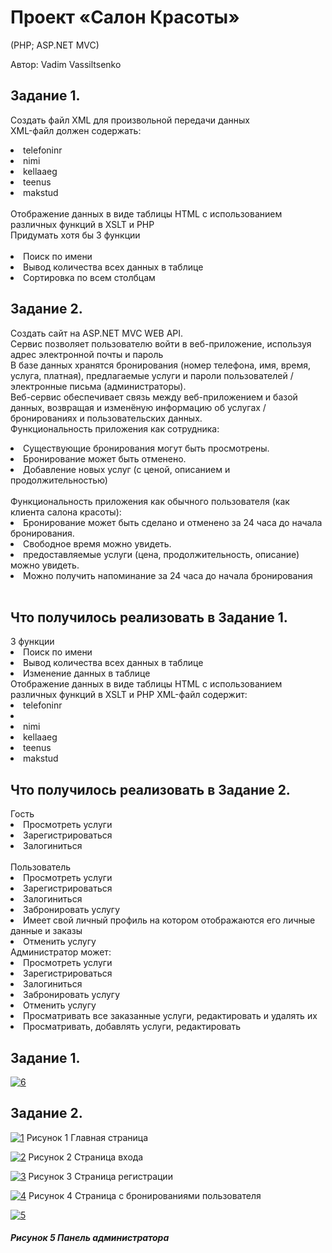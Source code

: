 <h1>Проект «Салон Красоты»</h1>
(PHP; ASP.NET MVC)

Автор: Vadim Vassiltsenko

<h2>Задание 1.</h2>

Создать файл XML для произвольной передачи данных
</br>
XML-файл должен содержать:
</br>
<li>telefoninr</li>
<li>nimi</li>
<li>kellaaeg</li>
<li>teenus</li>
<li>makstud</li>
</br>
Отображение данных в виде таблицы HTML с использованием различных функций в XSLT и PHP
</br>
Придумать хотя бы 3 функции
</br>
</br>
<li>Поиск по имени</li>
<li>Вывод количества всех данных в таблице</li>
<li>Сортировка по всем столбцам</li>

<h2>Задание 2.</h2>

Создать сайт на ASP.NET MVC WEB API.
</br>
Сервис позволяет пользователю войти в веб-приложение, используя адрес электронной почты и пароль
</br>
В базе данных хранятся бронирования (номер телефона, имя, время, услуга, платная), предлагаемые услуги и пароли пользователей / электронные письма (администраторы).
</br>
Веб-сервис обеспечивает связь между веб-приложением и базой данных, возвращая и изменёную информацию об услугах / бронированиях и пользовательских данных.
</br>
Функциональность приложения как сотрудника:
</br>
<li>Существующие бронирования могут быть просмотрены.</li>
<li>Бронирование может быть отменено.</li>
<li>Добавление новых услуг (с ценой, описанием и продолжительностью)</li>
</br>
Функциональность приложения как обычного пользователя (как клиента салона красоты):
</br>
<li>Бронирование может быть сделано и отменено за 24 часа до начала бронирования.</li>
<li>Свободное время можно увидеть.</li>
<li>предоставляемые услуги (цена, продолжительность, описание) можно увидеть.</li>
<li>Можно получить напоминание за 24 часа до начала бронирования</li>
</br>

<h2>Что получилось реализовать в Задание 1.</h2>
3 функции
<li>Поиск по имени</li>
<li>Вывод количества всех данных в таблице</li>
<li>Изменение данных в таблице</li>
Отображение данных в виде таблицы HTML с использованием различных функций в XSLT и PHP
XML-файл содержит:
<li>telefoninr<li>
<li>nimi</li>
<li>kellaaeg</li>
<li>teenus</li>
<li>makstud</li>

<h2>Что получилось реализовать в Задание 2.</h2>
Гость
<li>Просмотреть услуги</li>
<li>Зарегистрироваться</li>
<li>Залогиниться</li>
</br>
Пользователь
<li>Просмотреть услуги</li>
<li>Зарегистрироваться</li>
<li>Залогиниться</li>
<li>Забронировать услугу</li>
<li>Имеет свой личный профиль на котором отображаются его личные данные и заказы</li>
<li>Отменить услугу</li>
Администратор может:
<li>Просмотреть услуги</li>
<li>Зарегистрироваться</li>
<li>Залогиниться</li>
<li>Забронировать услугу</li>
<li>Отменить услугу</li>
<li>Просматривать все заказанные услуги, редактировать и удалять их</li>
<li>Просматривать, добавлять услуги, редактировать</li>

<h2>Задание 1.</h2>
<a href="https://imgbb.com/"><img src="https://i.ibb.co/yYSV6L0/6.png" alt="6" border="0"></a>
<h2>Задание 2.</h2>

<a href="https://ibb.co/c6bKYrw"><img src="https://i.ibb.co/5rYXKRk/1.png" alt="1" border="0"></a>
Рисунок 1 Главная страница

<a href="https://ibb.co/5nPY0yD"><img src="https://i.ibb.co/Br94pxD/2.png" alt="2" border="0"></a>
Рисунок 2 Страница входа

<a href="https://ibb.co/RH8G4tm"><img src="https://i.ibb.co/C0Lps4Z/3.png" alt="3" border="0"></a>
Рисунок 3 Страница регистрации

<a href="https://ibb.co/Jv38nzk"><img src="https://i.ibb.co/gS4QyDg/4.png" alt="4" border="0"></a>
Рисунок 4 Страница с бронированиями пользователя

<a href="https://ibb.co/g3VVg0J"><img src="https://i.ibb.co/R9yyHXc/5.png" alt="5" border="0"></a>
<h5>Рисунок 5 Панель администратора</h5>
